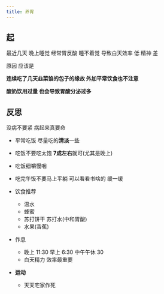 ```yaml
---
title: 养胃
---
```


## 起

最近几天 晚上睡觉 经常胃反酸 睡不着觉
导致白天效率 低 精神 差 

原因 应该是

**连续吃了几天韭菜馅的包子的缘故 外加平常饮食也不注意**

**酸奶饮用过量 也会导致胃酸分泌过多**

## 反思

没病不要紧 病起来真要命

* 平常吃饭 尽量吃的**清淡**一些
* 吃饭不要吃太饱 **7成左右**就可(尤其是晚上)
* 吃饭细嚼慢咽
* 吃完午饭不要马上平躺 可以看看书啥的 缓一缓

* 饮食推荐
  * 温水 
  * 蜂蜜
  * 苏打饼干 苏打水(中和胃酸)
  * 水果(香蕉) 

* 作息
  * 晚上 11:30     早上 6:30  中午午休 30
  * 白天精力 效率最重要 

* **运动**
  * 天天宅家作死
 


